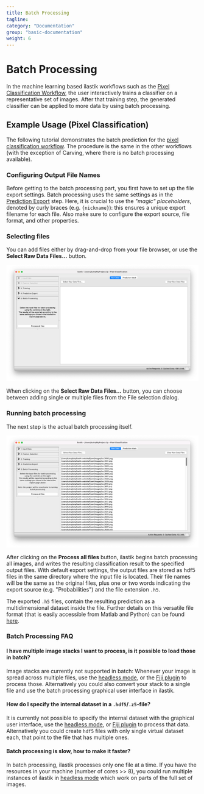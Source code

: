 ```yaml
---
title: Batch Processing
tagline:
category: "Documentation"
group: "basic-documentation"
weight: 6
---
```

# Batch Processing

In the machine learning based ilastik workflows such as the [Pixel Classification Workflow][pixelclass], the user interactively trains a classifier on a representative set of images.
After that training step, the generated classifier can be applied to more data by using batch processing.

## Example Usage (Pixel Classification)

The following tutorial demonstrates the batch prediction for the [pixel classification workflow][pixelclass].
The procedure is the same in the other workflows (with the exception of Carving, where there is no batch processing available).

### Configuring Output File Names

Before getting to the batch processing part, you first have to set up the file export settings.
Batch processing uses the same settings as in the [Prediction Export][export] step.
Here, it is crucial to use the _"magic" placeholders_, denoted by curly braces (e.g. `{nickname}`): this ensures a unique export filename for each file.
Also make sure to configure the export source, file format, and other properties.

### Selecting files

You can add files either by drag-and-drop from your file browser, or use the **Select Raw Data Files...** button.

<a href="screenshots/batch_processing_01.png" data-toggle="lightbox"><img src="screenshots/batch_processing_01.png" class="img-responsive" /></a>

When clicking on the **Select Raw Data Files...** button, you can choose between adding single or multiple files from the File selection dialog.

### Running batch processing

The next step is the actual batch processing itself.

<a href="screenshots/batch_processing_02.png" data-toggle="lightbox"><img src="screenshots/batch_processing_02.png" class="img-responsive" /></a>

After clicking on the **Process all files** button, ilastik begins batch processing all images, and writes the resulting classification result to the specified output files.
With default export settings, the output files are stored as hdf5 files in the same directory where the input file is located.
Their file names will be the same as the original files, plus one or two words indicating the export source (e.g. "Probabilities") and the file extension `.h5`.

The exported `.h5` files, contain the resulting prediction as a multidimensional dataset inside the file.
Further details on this versatile file format (that is easily accessible from Matlab and Python) can be found [here](http://docs.h5py.org/).

### Batch Processing FAQ

#### I have multiple image stacks I want to process, is it possible to load those in batch?
Image stacks are currently not supported in batch: Whenever your image is spread across multiple files, use the [headless mode][headless], or the [Fiji plugin][fijiplugin] to process those.
Alternatively you could also convert your stack to a single file and use the batch processing graphical user interface in ilastik.


#### How do I specify the internal dataset in a `.hdf5`/`.z5`-file?
It is currently not possible to specify the internal dataset with the graphical user interface, use the [headless mode][headless], or [Fiji plugin](https://github.com/ilastik/ilastik4ij#ilastik-imagej-modules) to process that data.
Alternatively you could create `hdf5` files with only single virtual dataset each, that point to the file that has multiple ones.

#### Batch processing is slow, how to make it faster?
In batch processing, ilastik processes only one file at a time.
If you have the resources in your machine (number of cores >> 8), you could run multiple instances of ilastik in [headless mode][headless] which work on parts of the full set of images.


[pixelclass]: {{site.baseurl}}/documentation/objects/objects.html
[export]: {{site.baseurl}}/documentation/basics/export#settings
[headless]: {{site.baseurl}}/documentation/basics/headless
[fijiplugin]: https://github.com/ilastik/ilastik4ij#ilastik-imagej-modules
